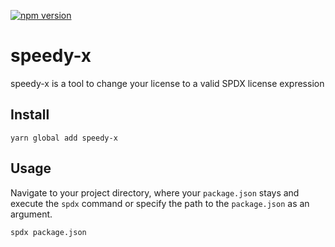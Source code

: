 [![npm version](https://badge.fury.io/js/speedy-x.svg)](https://badge.fury.io/js/speedy-x)

# speedy-x
speedy-x is a tool to change your license to a valid SPDX license expression

## Install
`yarn global add speedy-x`

## Usage
Navigate to your project directory, where your `package.json` stays and execute the `spdx` command or specify the path to the `package.json` as an argument.

`spdx package.json`
